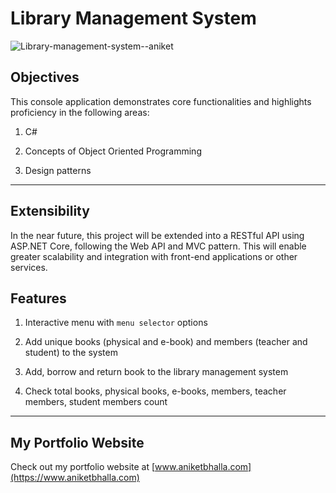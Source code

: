 # Library Management System
![Library-management-system--aniket](https://github.com/user-attachments/assets/2f810e77-6943-48f3-a5db-de9539837719)

## Objectives

This console application demonstrates core functionalities and highlights proficiency in the following areas:

1. C#
   
2. Concepts of Object Oriented Programming

3. Design patterns

---

## Extensibility

In the near future, this project will be extended into a RESTful API using ASP.NET Core, following the Web API and MVC pattern. This will enable greater scalability and integration with front-end applications or other services.

## Features

1. Interactive menu with `menu selector` options
  
2. Add unique books (physical and e-book) and members (teacher and student) to the system
   
3. Add, borrow and return book to the library management system
 
4. Check total books, physical books, e-books, members, teacher members, student members count

---

## My Portfolio Website

Check out my portfolio website at [www.aniketbhalla.com](https://www.aniketbhalla.com)
